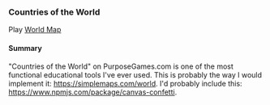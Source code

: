 ### Countries of the World

Play [World Map](http://wrightben.com/world_map/)



#### Summary

"Countries of the World" on PurposeGames.com is one of the most functional educational tools I've ever used. This is probably the way I would implement it: https://simplemaps.com/world. I'd probably include this: https://www.npmjs.com/package/canvas-confetti.